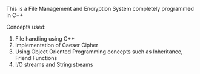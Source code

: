 This is a File Management and Encryption System completely programmed in C++

Concepts used:
1. File handling using C++
2. Implementation of Caeser Cipher
3. Using Object Oriented Programming concepts such as Inheritance, Friend Functions
4. I/O streams and String streams

